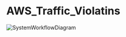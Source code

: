 # AWS_Traffic_Violatins

![SystemWorkflowDiagram](https://github.com/user-attachments/assets/e6b7a988-83d0-4651-ba97-3ab3a3856a5a)
